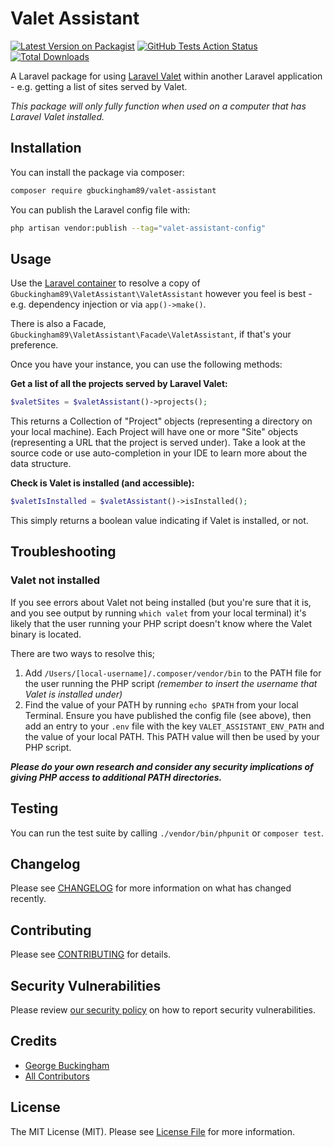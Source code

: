 # Valet Assistant

[![Latest Version on Packagist](https://img.shields.io/packagist/v/gbuckingham89/valet-assistant.svg?style=flat-square)](https://packagist.org/packages/gbuckingham89/valet-assistant)
[![GitHub Tests Action Status](https://img.shields.io/github/workflow/status/gbuckingham89/valet-assistant/Tests?label=tests)](https://github.com/gbuckingham89/valet-assistant/actions?query=workflow%3Atests+branch%3Amaster)
[![Total Downloads](https://img.shields.io/packagist/dt/gbuckingham89/valet-assistant.svg?style=flat-square)](https://packagist.org/packages/gbuckingham89/valet-assistant)

A Laravel package for using [Laravel Valet](https://laravel.com/docs/valet) within another Laravel application - e.g. getting a list of sites served by Valet.

_This package will only fully function when used on a computer that has Laravel Valet installed._

## Installation

You can install the package via composer:

```bash
composer require gbuckingham89/valet-assistant
```

You can publish the Laravel config file with:

```bash
php artisan vendor:publish --tag="valet-assistant-config"
```

## Usage

Use the [Laravel container](https://laravel.com/docs/container) to resolve a copy of `Gbuckingham89\ValetAssistant\ValetAssistant` however you feel is best - e.g. dependency injection or via `app()->make()`. 

There is also a Facade, `Gbuckingham89\ValetAssistant\Facade\ValetAssistant`, if that's your preference.

Once you have your instance, you can use the following methods:

**Get a list of all the projects served by Laravel Valet:**

```php
$valetSites = $valetAssistant()->projects();
```

This returns a Collection of "Project" objects (representing a directory on your local machine). Each Project will have one or more "Site" objects (representing a URL that the project is served under). Take a look at the source code or use auto-completion in your IDE to learn more about the data structure. 


**Check is Valet is installed (and accessible):**

```php
$valetIsInstalled = $valetAssistant()->isInstalled();
```

This simply returns a boolean value indicating if Valet is installed, or not.

## Troubleshooting

### Valet not installed

If you see errors about Valet not being installed (but you're sure that it is, and you see output by running `which valet` from your local terminal) it's likely that the user running your PHP script doesn't know where the Valet binary is located.

There are two ways to resolve this;

1. Add `/Users/[local-username]/.composer/vendor/bin` to the PATH file for the user running the PHP script _(remember to insert the username that Valet is installed under)_
2. Find the value of your PATH by running `echo $PATH` from your local Terminal. Ensure you have published the config file (see above), then add an entry to your `.env` file with the key `VALET_ASSISTANT_ENV_PATH` and the value of your local PATH. This PATH value will then be used by your PHP script.

_**Please do your own research and consider any security implications of giving PHP access to additional PATH directories.**_

## Testing

You can run the test suite by calling `./vendor/bin/phpunit` or `composer test`.

## Changelog

Please see [CHANGELOG](CHANGELOG.md) for more information on what has changed recently.

## Contributing

Please see [CONTRIBUTING](.github/CONTRIBUTING.md) for details.

## Security Vulnerabilities

Please review [our security policy](../../security/policy) on how to report security vulnerabilities.

## Credits

- [George Buckingham](https://github.com/gbuckingham89)
- [All Contributors](../../contributors)

## License

The MIT License (MIT). Please see [License File](LICENSE.md) for more information.
